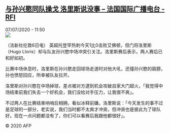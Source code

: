 <!--1594119320000-->
[与孙兴愍同队操戈 洛里斯说没事 – 法国国际广播电台 - RFI](http://www.rfi.fr//cn/contenu/20200707-%E4%B8%8E%E5%AD%99%E5%85%B4%E6%84%8D%E5%90%8C%E9%98%9F%E6%93%8D%E6%88%88-%E6%B4%9B%E9%87%8C%E6%96%AF%E8%AF%B4%E6%B2%A1%E4%BA%8B)
------

<div>07/07/2020 - 11:50</div><img src="https://s.rfi.fr/media/display/e3782a7a-c03e-11ea-ac83-005056bff430/w:310/p:16x9/spo0006b.200707175002.jpg"><div class="t-content__body u-clearfix"><div class="m-interstitial"></div><p>（法新社伦敦6日电）    英超托登罕热刺今天1比0击败艾佛顿，但门将洛里斯（Hugo Lloris）却与队友孙兴愍中场冲突引关注。洛里斯赛后表示，两人赛后已和好如初。</p><p>    比赛中场休息时，洛里斯在孙兴愍走回球场走道时对他大吼，还撞孙兴愍的肩膀，孙也愤怒回应，所幸被队友拉开。</p><p>    洛里斯对孙兴愍在中场掉球，差点被对方逮到机会攻破自家大门超火，「我觉得中场结束前我们失去一个好机会，我们没给对手压力，让我很不爽」。</p><p>    不过两人在比赛结束响哨后相拥，看似冰释前嫌。洛里斯说：「今天发生的事不过是足球的一部分，老实说，我们当时都不太爽才冲突，但冲突也是彼此为了球队好。现在一点问题都没有了，你们可以看赛后我跟他都很好」。</p><p class="t-copyright">© 2020 AFP</p>        </div>
